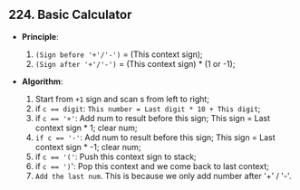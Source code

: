 ## 224. Basic Calculator

- **Principle**:
    1. `(Sign before '+'/'-')` = (This context sign);
    2. `(Sign after '+'/'-')` = (This context sign) * (1 or -1);

- **Algorithm**:
    1. Start from `+1` sign and scan s from left to right;
    2. if `c == digit`: `This number = Last digit * 10 + This digit`;
    3. if `c == '+'`: Add num to result before this sign; This sign = Last context sign * 1;
    clear num;
    4. `if c == '-'`: Add num to result before this sign; This sign = Last context sign * -1; 
    clear num;
    5. if `c == '('`: Push this context sign to stack;
    6. if `c == ')`': Pop this context and we come back to last context;
    7. `Add the last num`. This is because we only add number after '+' / '-'.

